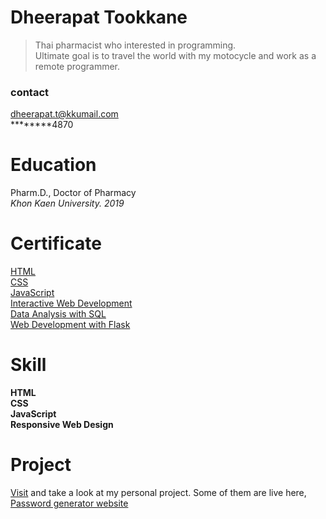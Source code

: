 # Dheerapat Tookkane

> Thai pharmacist who interested in programming.  
> Ultimate goal is to travel the world with my motocycle and work as a remote programmer.

### contact

dheerapat.t@kkumail.com  
********4870

# Education

Pharm.D., Doctor of Pharmacy  
*Khon Kaen University. 2019*

# Certificate

[HTML](https://www.linkedin.com/learning/certificates/e8b06b94e9ab7f30d18724b81c64af619c5392156ff79bc47a2a4970aaf90e64?trk=share_certificate)  
[CSS](https://www.linkedin.com/learning/certificates/73c959dd2a653508c662d10f77c708bc37476519627078fbf01a65d7cc0b4c7c?trk=share_certificate)  
[JavaScript](https://www.codecademy.com/profiles/fullStackPy/certificates/705dcb15de0da4dd9d9fc4f3274b430e)  
[Interactive Web Development](https://www.codecademy.com/profiles/fullStackPy/certificates/36ae898a1d1c8524815305b2d1d2ebab)  
[Data Analysis with SQL](https://www.codecademy.com/profiles/fullStackPy/certificates/5cafb2d937090210d7df3652)  
[Web Development with Flask](https://www.codecademy.com/profiles/fullStackPy/certificates/5ee3bf2c187929001393af70)  

# Skill

**HTML**  
**CSS**  
**JavaScript**  
**Responsive Web Design**  

# Project

[Visit](www.github.com/dheerapat) and take a look at my personal project. Some of them are live here,  
[Password generator website](https://vanilla-password-generator.netlify.app/)
